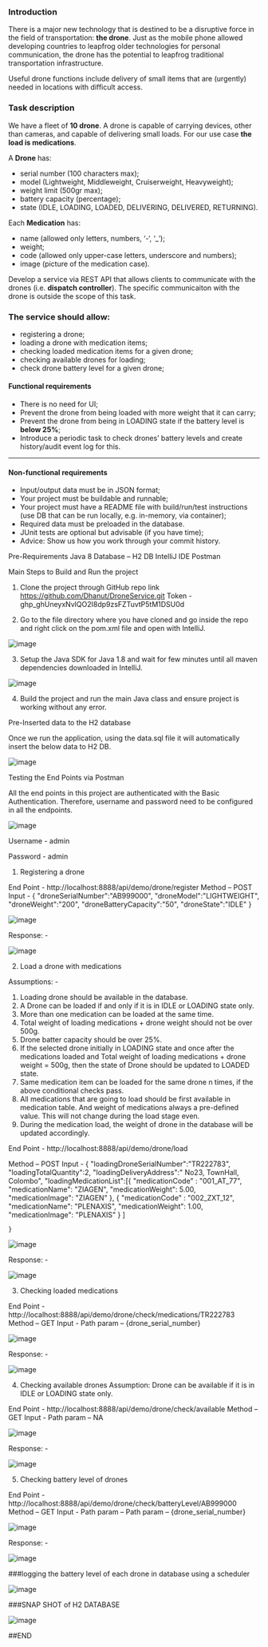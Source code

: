 ### Introduction

There is a major new technology that is destined to be a disruptive force in the field of transportation: **the drone**. Just as the mobile phone allowed developing countries to leapfrog older technologies for personal communication, the drone has the potential to leapfrog traditional transportation infrastructure.

Useful drone functions include delivery of small items that are (urgently) needed in locations with difficult access.

### Task description

We have a fleet of **10 drone**. A drone is capable of carrying devices, other than cameras, and capable of delivering small loads. For our use case **the load is medications**.

A **Drone** has:
- serial number (100 characters max);
- model (Lightweight, Middleweight, Cruiserweight, Heavyweight);
- weight limit (500gr max);
- battery capacity (percentage);
- state (IDLE, LOADING, LOADED, DELIVERING, DELIVERED, RETURNING).

Each **Medication** has: 
- name (allowed only letters, numbers, ‘-‘, ‘_’);
- weight;
- code (allowed only upper-case letters, underscore and numbers);
- image (picture of the medication case).

Develop a service via REST API that allows clients to communicate with the drones (i.e. **dispatch controller**). The specific communicaiton with the drone is outside the scope of this task. 


### The service should allow:

- registering a drone;
- loading a drone with medication items;
- checking loaded medication items for a given drone; 
- checking available drones for loading;
- check drone battery level for a given drone;

#### Functional requirements

- There is no need for UI;
- Prevent the drone from being loaded with more weight that it can carry;
- Prevent the drone from being in LOADING state if the battery level is **below 25%**;
- Introduce a periodic task to check drones’ battery levels and create history/audit event log for this.

---

#### Non-functional requirements

- Input/output data must be in JSON format;
- Your project must be buildable and runnable;
- Your project must have a README file with build/run/test instructions (use DB that can be run locally, e.g. in-memory, via container);
- Required data must be preloaded in the database.
- JUnit tests are optional but advisable (if you have time);
- Advice: Show us how you work through your commit history.

Pre-Requirements
        Java 8
        Database – H2 DB
        IntelliJ IDE
        Postman
        
Main Steps to Build and Run the project

01.	Clone the project through GitHub repo link
          https://github.com/Dhanut/DroneService.git
          Token - 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
          
02.	Go to the file directory where you have cloned and go inside the repo and right click on the pom.xml file and open with IntelliJ.

![image](https://user-images.githubusercontent.com/24970163/209461507-b78e375d-c064-43f4-8dbf-aa94046e0d9d.png)
 
03.	Setup the Java SDK for Java 1.8 and wait for few minutes until all maven dependencies downloaded in IntelliJ.

![image](https://user-images.githubusercontent.com/24970163/209461521-c91a83bb-6944-45e5-b55d-a5d3df4954cd.png)

04.	Build the project and run the main Java class and ensure project is working without any error.

Pre-Inserted data to the H2 database

Once we run the application, using the data.sql file it will automatically insert the below data to H2 DB.
 

![image](https://user-images.githubusercontent.com/24970163/209461537-ac5a143f-e318-4734-b6c5-d9308d78bc02.png)



Testing the End Points via Postman

All the end points in this project are authenticated with the Basic Authentication. Therefore, username and password need to be configured in all the endpoints.
 
 ![image](https://user-images.githubusercontent.com/24970163/209461544-f8ec1cc1-2a69-4d4a-b4ec-58685e8f7ad3.png)

Username - admin

Password - admin 
01.	Registering a drone


End Point - http://localhost:8888/api/demo/drone/register
Method – POST
Input - {
   	    "droneSerialNumber":"AB999000",
    "droneModel":"LIGHTWEIGHT",
    "droneWeight":"200",
    "droneBatteryCapacity":"50",
    "droneState":"IDLE"
}
 
 ![image](https://user-images.githubusercontent.com/24970163/209461558-a38fbe0c-184b-4974-b303-7dce5cb5bbee.png)


Response: - 

 ![image](https://user-images.githubusercontent.com/24970163/209461561-7f27f367-1fd5-48dc-b574-95599fd71589.png)


02.	Load a drone with medications

Assumptions: -

01.	Loading drone should be available in the database.
02.	A Drone can be loaded if and only if it is in IDLE or LOADING state only.
03.	More than one medication can be loaded at the same time.
04.	Total weight of loading medications + drone weight should not be over 500g.
05.	Drone batter capacity should be over 25%.
06.	If the selected drone initially in LOADING state and once after the medications loaded and Total weight of loading medications + drone weight = 500g, then the state of Drone should be updated to LOADED state.
07.	Same medication item can be loaded for the same drone n times, if the above conditional checks pass.
08.	All medications that are going to load should be first available in medication table. And weight of medications always a pre-defined value. This will not change during the load stage even.
09.	During the medication load, the weight of drone in the database will be updated accordingly.

End Point - http://localhost:8888/api/demo/drone/load

Method    – POST
Input        -  {
    "loadingDroneSerialNumber":"TR222783",
    "loadingTotalQuantity":2,
    "loadingDeliveryAddress":" No23, TownHall, Colombo",
    "loadingMedicationList":[{
    "medicationCode" : "001_AT_77",
    "medicationName": "ZIAGEN",
    "medicationWeight": 5.00,
    "medicationImage": "ZIAGEN" },
{
    "medicationCode" : "002_ZXT_12",
    "medicationName": "PLENAXIS",
    "medicationWeight": 1.00,
    "medicationImage": "PLENAXIS" }
  ]

 	}

![image](https://user-images.githubusercontent.com/24970163/209461579-c87d212f-5119-4a56-9d30-c09e5b32e6d5.png)

 

Response: - 
 
 ![image](https://user-images.githubusercontent.com/24970163/209461583-568ac7fb-ea50-4fc6-8586-d9cb6b5f1081.png)



03.	Checking loaded medications

End Point - http://localhost:8888/api/demo/drone/check/medications/TR222783
Method – GET
Input - Path param – {drone_serial_number}

 ![image](https://user-images.githubusercontent.com/24970163/209461595-91d35cbe-6c9b-42a3-bc78-79fcced5d237.png)


Response: - 
 
![image](https://user-images.githubusercontent.com/24970163/209461601-84d7264a-b182-48d7-828e-6d10e2acc48b.png)



04.	Checking available drones
Assumption: Drone can be available if it is in IDLE or LOADING state only.

End Point - http://localhost:8888/api/demo/drone/check/available
Method – GET
Input - Path param – NA

![image](https://user-images.githubusercontent.com/24970163/209461612-da531e3f-d694-45d0-86ce-566e3f518136.png)

 
Response: - 
 
![image](https://user-images.githubusercontent.com/24970163/209461615-33618f1c-9d3f-422f-9c29-2112136f625e.png)

05.	Checking battery level of drones

End Point - http://localhost:8888/api/demo/drone/check/batteryLevel/AB999000
Method – GET
Input - Path param – Path param – {drone_serial_number}

![image](https://user-images.githubusercontent.com/24970163/209461624-6248990c-e98f-4749-ac55-fb426452e6f1.png)

 
Response: - 
 

![image](https://user-images.githubusercontent.com/24970163/209461628-de2635e8-0453-4473-9f14-ab5c00679328.png)



###logging the battery level of each drone in database using a scheduler
 
 ![image](https://user-images.githubusercontent.com/24970163/209461636-0242c95e-2ad5-445d-b219-b956799e121a.png)

###SNAP SHOT of H2 DATABASE
 
![image](https://user-images.githubusercontent.com/24970163/209461646-c4ee72cf-3ee1-40f7-9e97-7f5980f8f5b7.png)

##END
